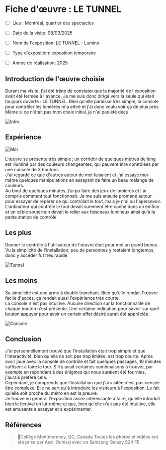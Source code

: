 # Fiche d'œuvre : LE TUNNEL
- [ ] Lieu : Montréal, quartier des spectacles
- [ ] Date de la visite: 08/03/2025 
- [ ] Nom de l'exposition: LE TUNNEL - Lumino
- [ ] Type d'exposition: exposition temporaire 
- [ ] Année de réalisation: 2025


## Introduction de l'œuvre choisie

Durant ma visite, j'ai été triste de constater que la majorité de l'exposition avait été fermée à l'avance. Je me suis donc dirigé vers la seule qui était toujours ouverte : LE TUNNEL. Bien qu'elle paraisse très simple, la console pour contrôler les lumières m'a attiré et j'ai donc voulu voir ça de plus près. Même si ce n'était pas mon choix initial, je n'ai pas été déçu. <br>

![Intro](.//Medias/Intro.jpg) <br>

## Expérience

![Moi](.//Medias/Moi.jpg) <br>

L'œuvre se présente très simple ; un corridor de quelques mètres de long est illuminé par des couleurs changeantes, qui peuvent être contrôlées par une console de 3 boutons. <br>
J'ai regardé ce que d'autres autour de moi faisaient et j'ai essayé moi-même quelques manipulations en essayant de faire un beau mélange de couleurs. <br>
Au bout de quelques minutes, j'ai pu faire des jeux de lumières et j'ai compris comment tout fonctionnait. Je me suis ensuite promené autour pour essayer de repérer ce qui contrôlait le tout, mais je n'ai pu l'apercevoir. L'ordinateur qui contrôle le tout devait surement être caché dans un édifice et un câble souterrain devait le relier aux faisceaux lumineux ainsi qu'à la petite station de contrôle. <br>

## Les plus

Donner le contrôle à l'utilisateur de l'œuvre était pour moi un grand bonus. <br>
Vu la simplicité de l'installation, peu de personnes y restaient longtemps, donc y accéder fut très rapide. <br>

![Tunnel](.//Medias/Tunnel.jpg) <br>

## Les moins
Sa simplicité est une arme à double tranchant. Bien qu'elle rendait l'œuvre facile d'accès, ça rendait aussi l'expérience très courte. <br>
La console n'est pas intuitive. Aucune direction sur la fonctionnalité de chaque bouton n'est présente. Une certaine indication pour savoir sur quel bouton appuyer pour avoir un certain effet désiré aurait été appréciée. <br>

![Console](.//Medias/Console.jpg) <br>

## Conclusion

J'ai personnellement trouvé que l'installation était trop simple et que l'interactivité, bien qu'elle ne soit pas trop limitée, est trop courte. Après avoir joué avec la console de contrôle et fait quelques passages, 10 minutes suffisent à faire le tour. S'il y avait certaines combinaisons à trouver, par exemple en répondant à des énigmes qui nous auraient été fournies, j'aurais préféré cela. <br>
Cependant, je comprends que l'installation que j'ai visitée n'est pas censée être complexe. Elle ne sert qu'à introduire les visiteurs à l'exposition. Le fait qu'elle soit proche du métro en est la preuve. <br>
Je trouve en général l'exposition assez intéressante à faire, qu'elle introduit bien le festival en lui-même et que, bien qu'elle n'ait pas été intuitive, elle est amusante à essayer et à expérimenter. 


## Références
> 📍Collège Montmorency, QC, Canada
> Toutes les photos et vidéos ont été prise par Assil Ounissi avec un Samsung Galaxy S24 FE
